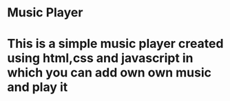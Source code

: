 #  Music Player
# This is a simple music player created using html,css and javascript in which you can add own own music and play it
